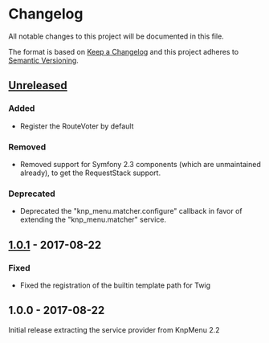 # Changelog

All notable changes to this project will be documented in this file.

The format is based on [Keep a Changelog](http://keepachangelog.com/en/1.0.0/)
and this project adheres to [Semantic Versioning](http://semver.org/spec/v2.0.0.html).

## [Unreleased]

### Added

* Register the RouteVoter by default

### Removed

* Removed support for Symfony 2.3 components (which are unmaintained already), to get the RequestStack support.

### Deprecated

* Deprecated the "knp_menu.matcher.configure" callback in favor of extending the "knp_menu.matcher" service.

## [1.0.1] - 2017-08-22

### Fixed

* Fixed the registration of the builtin template path for Twig

## 1.0.0 - 2017-08-22

Initial release extracting the service provider from KnpMenu 2.2

[Unreleased]: https://github.com/KnpLabs/KnpMenuSilexProvider/compare/v1.0.1...HEAD
[1.0.1]: https://github.com/KnpLabs/KnpMenuSilexProvider/compare/v1.0.0...v1.0.1
